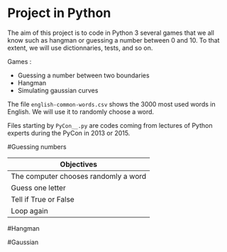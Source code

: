 # Project in Python

The aim of this project is to code in Python 3 several games that we all know such as hangman or guessing a number between 0 and 10. To that extent, we will use dictionnaries, tests, and so on.

Games :
- Guessing a number between two boundaries
- Hangman
- Simulating gaussian curves

The file `english-common-words.csv`  shows the 3000 most used words in English. We will use it to randomly choose a word.

Files starting by `PyCon__.py` are codes coming from lectures of Python experts during the PyCon in 2013 or 2015.

#Guessing numbers

| Objectives        | 
| ------------- |
| The computer chooses randomly a word      |
| Guess one letter      | 
| Tell if True or False |
| Loop again |

#Hangman

#Gaussian
